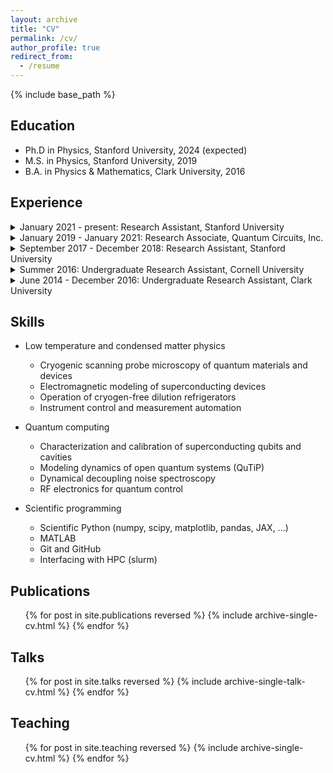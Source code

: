 ```yaml
---
layout: archive
title: "CV"
permalink: /cv/
author_profile: true
redirect_from:
  - /resume
---
```


{% include base_path %}

Education
---------
* Ph.D in Physics, Stanford University, 2024 (expected)
* M.S. in Physics, Stanford University, 2019
* B.A. in Physics & Mathematics, Clark University, 2016

Experience
----------
<details>
<summary>January 2021 - present: Research Assistant, Stanford University</summary>

* Department of Physics, Stanford University, Stanford, CA
* Measurements and modeling of the local magnetic response and proximity effects in two-dimensional superconductors.
* Advisor: Kam Moler
</details>

<details>
<summary>January 2019 - January 2021: Research Associate, Quantum Circuits, Inc.</summary>

* Quantum Circuits, Inc. (QCI), New Haven, CT
* Characterization and modeling of superconducting devices for quantum information processing using qubits encoded in microwave cavities.
* Supervisors: Harvey Moseley, Rob Schoelkopf
</details>

<details>
<summary>September 2017 - December 2018: Research Assistant, Stanford University</summary>

* Department of Physics, Stanford University, Stanford, CA
* Construction and optimization of a cryogen-free variable temperature scanning SQUID microscope; implemented digital flux feedback for SQUID readout using FPGAs.
* Advisor: Kam Moler
</details>

<details>
<summary>Summer 2016: Undergraduate Research Assistant, Cornell University</summary>

* Cornell Center for Materials Research, Cornell University, Ithaca, NY
* RF measurement and micromagnetic modeling of magnetic heterostructures for spintronics.
* Advisor: Dan Ralph
</details>

<details>
<summary>June 2014 - December 2016: Undergraduate Research Assistant, Clark University</summary>

* Department of Physics, Clark University, Worcester, MA
* Measurements of the RF penetration depth in unconventional superconductors at high magnetic fields.
* Advisor: Charles Agosta
</details>

Skills
------
* Low temperature and condensed matter physics
  * Cryogenic scanning probe microscopy of quantum materials and devices
  * Electromagnetic modeling of superconducting devices
  * Operation of cryogen-free dilution refrigerators
  * Instrument control and measurement automation

* Quantum computing
  * Characterization and calibration of superconducting qubits and cavities
  * Modeling dynamics of open quantum systems (QuTiP)
  * Dynamical decoupling noise spectroscopy
  * RF electronics for quantum control

* Scientific programming
  * Scientific Python (numpy, scipy, matplotlib, pandas, JAX, ...)
  * MATLAB
  * Git and GitHub
  * Interfacing with HPC (slurm)

Publications
------------
  <ol reversed>{% for post in site.publications reversed %}
    {% include archive-single-cv.html %}
  {% endfor %}</ol>
  
Talks
-----
  <ol reversed>{% for post in site.talks reversed %}
    {% include archive-single-talk-cv.html %}
  {% endfor %}</ol>
  
Teaching
--------
  <ul>{% for post in site.teaching reversed %}
    {% include archive-single-cv.html %}
  {% endfor %}</ul>
